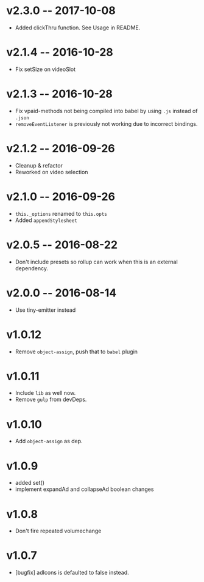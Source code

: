 # v2.3.0 -- 2017-10-08

* Added clickThru function. See Usage in README.

# v2.1.4 -- 2016-10-28

* Fix setSize on videoSlot

# v2.1.3 -- 2016-10-28

* Fix vpaid-methods not being compiled into babel by using `.js` instead of `.json`
* `removeEventListener` is previously not working due to incorrect bindings.

# v2.1.2 -- 2016-09-26

* Cleanup & refactor
* Reworked on video selection

# v2.1.0 -- 2016-09-26

* `this._options` renamed to `this.opts`
* Added `appendStylesheet`

# v2.0.5 -- 2016-08-22
* Don't include presets so rollup can work when this is an external dependency.

# v2.0.0 -- 2016-08-14
* Use tiny-emitter instead

# v1.0.12
* Remove `object-assign`, push that to `babel` plugin

# v1.0.11
* Include `lib` as well now.
* Remove `gulp` from devDeps.

# v1.0.10

* Add `object-assign` as dep.

# v1.0.9

* added set()
* implement expandAd and collapseAd boolean changes

# v1.0.8

* Don't fire repeated volumechange

# v1.0.7

* [bugfix] adIcons is defaulted to false instead.
